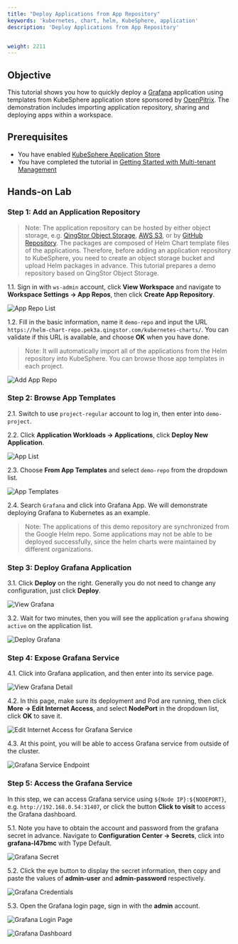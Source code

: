 ```yaml
---
title: "Deploy Applications from App Repository"
keywords: 'kubernetes, chart, helm, KubeSphere, application'
description: 'Deploy Applications from App Repository'


weight: 2211
---
```


## Objective

This tutorial shows you how to quickly deploy a [Grafana](https://grafana.com/) application using templates from KubeSphere application store sponsored by [OpenPitrix](https://github.com/openpitrix/openpitirx). The demonstration includes importing application repository, sharing and deploying apps within a workspace.

## Prerequisites

- You have enabled [KubeSphere Application Store](../../installation/install-openpitrix)
- You have completed the tutorial in [Getting Started with Multi-tenant Management](../admin-quick-start)

## Hands-on Lab

### Step 1: Add an Application Repository

> Note: The application repository can be hosted by either object storage, e.g. [QingStor Object Storage](https://www.qingcloud.com/products/qingstor/), [AWS S3](https://aws.amazon.com/what-is-cloud-object-storage/), or by [GitHub Repository](https://github.com/). The packages are composed of Helm Chart template files of the applications. Therefore, before adding an application repository to KubeSphere, you need to create an object storage bucket and upload Helm packages in advance. This tutorial prepares a demo repository based on QingStor Object Storage.

1.1. Sign in with `ws-admin` account, click **View Workspace** and navigate to **Workspace Settings → App Repos**, then click **Create App Repository**.

![App Repo List](https://pek3b.qingstor.com/kubesphere-docs/png/20200106143904.png)

1.2. Fill in the basic information, name it `demo-repo` and input the URL `https://helm-chart-repo.pek3a.qingstor.com/kubernetes-charts/`. You can validate if this URL is available, and choose **OK** when you have done.

> Note: It will automatically import all of the applications from the Helm repository into KubeSphere. You can browse those app templates in each project.

![Add App Repo](https://pek3b.qingstor.com/kubesphere-docs/png/20200106144105.png)

### Step 2: Browse App Templates

2.1. Switch to use `project-regular` account to log in, then enter into `demo-project`.

2.2. Click **Application Workloads → Applications**, click **Deploy New Application**.

![App List](https://pek3b.qingstor.com/kubesphere-docs/png/20200106161804.png)

2.3. Choose **From App Templates** and select `demo-repo` from the dropdown list.

![App Templates](https://pek3b.qingstor.com/kubesphere-docs/png/20200106162219.png)

2.4. Search `Grafana` and click into Grafana App. We will demonstrate deploying Grafana to Kubernetes as an example.

> Note: The applications of this demo repository are synchronized from the Google Helm repo. Some applications may not be able to be deployed successfully, since the helm charts were maintained by different organizations.

### Step 3: Deploy Grafana Application

3.1. Click **Deploy** on the right. Generally you do not need to change any configuration, just click **Deploy**.

![View Grafana](https://pek3b.qingstor.com/kubesphere-docs/png/20200106171747.png)

3.2. Wait for two minutes, then you will see the application `grafana` showing `active` on the application list.

![Deploy Grafana](https://pek3b.qingstor.com/kubesphere-docs/png/20200106172151.png)

### Step 4: Expose Grafana Service

4.1. Click into Grafana application, and then enter into its service page.

![View Grafana Detail](https://pek3b.qingstor.com/kubesphere-docs/png/20200106172416.png)

4.2. In this page, make sure its deployment and Pod are running, then click **More → Edit Internet Access**, and select **NodePort** in the dropdown list, click **OK** to save it.

![Edit Internet Access for Grafana Service](https://pek3b.qingstor.com/kubesphere-docs/png/20200106172532.png)

4.3. At this point, you will be able to access Grafana service from outside of the cluster.

![Grafana Service Endpoint](https://pek3b.qingstor.com/kubesphere-docs/png/20200106172837.png)

### Step 5: Access the Grafana Service

In this step, we can access Grafana service using `${Node IP}:${NODEPORT}`, e.g. `http://192.168.0.54:31407`, or click the button **Click to visit** to access the Grafana dashboard.

5.1. Note you have to obtain the account and password from the grafana secret in advance. Navigate to **Configuration Center → Secrets**, click into **grafana-l47bmc** with Type Default.

![Grafana Secret](https://pek3b.qingstor.com/kubesphere-docs/png/20200106173434.png)

5.2. Click the eye button to display the secret information, then copy and paste the values of **admin-user** and **admin-password** respectively.

![Grafana Credentials](https://pek3b.qingstor.com/kubesphere-docs/png/20200106173531.png)

5.3. Open the Grafana login page, sign in with the **admin** account.

![Grafana Login Page](https://pek3b.qingstor.com/kubesphere-docs/png/20190717152831.png#alt=)

![Grafana Dashboard](https://pek3b.qingstor.com/kubesphere-docs/png/20190717152929.png#alt=)